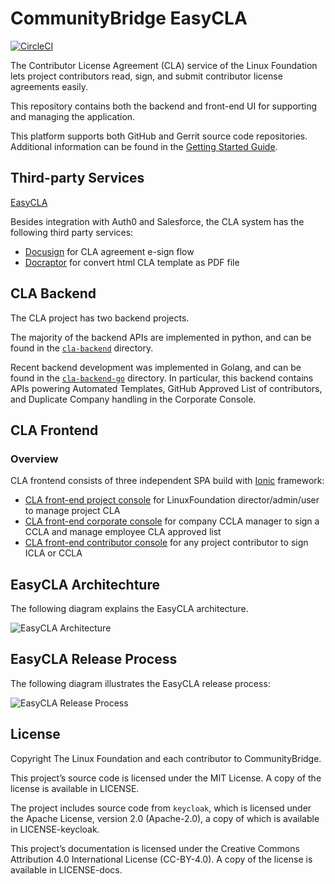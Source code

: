 # CommunityBridge EasyCLA

​[​![CircleCI](https://circleci.com/gh/communitybridge/easycla.svg?style=svg)​](https://circleci.com/gh/communitybridge/easycla)​

The Contributor License Agreement \(CLA\) service of the Linux Foundation lets project contributors read, sign, and submit contributor license agreements easily.

This repository contains both the backend and front-end UI for supporting and managing the application.

This platform supports both GitHub and Gerrit source code repositories. Additional information can be found in the [Getting Started Guide](getting-started/).

## Third-party Services <a id="third-party-services"></a>

​[EasyCLA​](./#easycla-architechture)

Besides integration with Auth0 and Salesforce, the CLA system has the following third party services:

* ​[Docusign](https://www.docusign.com/) for CLA agreement e-sign flow
* ​[Docraptor](https://docraptor.com/) for convert html CLA template as PDF file

## CLA Backend <a id="cla-backend"></a>

The CLA project has two backend projects.

The majority of the backend APIs are implemented in python, and can be found in the [`cla-backend`](https://github.com/communitybridge/easycla/tree/master/cla-backend) directory.

Recent backend development was implemented in Golang, and can be found in the [`cla-backend-go`](https://github.com/communitybridge/easycla/tree/master/cla-backend-go) directory. In particular, this backend contains APIs powering Automated Templates, GitHub Approved List of contributors, and Duplicate Company handling in the Corporate Console.

## CLA Frontend <a id="cla-frontend"></a>

### Overview <a id="overview"></a>

CLA frontend consists of three independent SPA build with [Ionic](https://ionicframework.com/) framework:

* [CLA front-end project console](https://github.com/communitybridge/easycla/tree/master/cla-frontend-project-console) for LinuxFoundation director/admin/user to manage project CLA
* [CLA front-end corporate console](https://github.com/communitybridge/easycla/tree/master/cla-frontend-corporate-console) for company CCLA manager to sign a CCLA and manage employee CLA approved list
* [CLA front-end contributor console](https://github.com/communitybridge/easycla/tree/master/cla-frontend-contributor-console) for any project contributor to sign ICLA or CCLA

## EasyCLA Architechture <a id="easycla-architechture"></a>

The following diagram explains the EasyCLA architecture.

![EasyCLA Architecture](../../.gitbook/assets/cla-architecture-overview.png)

## EasyCLA Release Process <a id="easycla-release-process"></a>

The following diagram illustrates the EasyCLA release process:

![EasyCLA Release Process](../../.gitbook/assets/easycla-software-development-and-release_process.png)

## License <a id="license"></a>

Copyright The Linux Foundation and each contributor to CommunityBridge.

This project’s source code is licensed under the MIT License. A copy of the license is available in LICENSE.

The project includes source code from `keycloak`, which is licensed under the Apache License, version 2.0 \(Apache-2.0\), a copy of which is available in LICENSE-keycloak.

This project’s documentation is licensed under the Creative Commons Attribution 4.0 International License \(CC-BY-4.0\). A copy of the license is available in LICENSE-docs.

